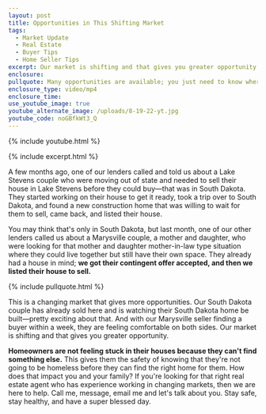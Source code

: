 ```yaml
---
layout: post
title: Opportunities in This Shifting Market
tags:
  - Market Update
  - Real Estate
  - Buyer Tips
  - Home Seller Tips
excerpt: Our market is shifting and that gives you greater opportunity.
enclosure:
pullquote: Many opportunities are available; you just need to know where to look.
enclosure_type: video/mp4
enclosure_time:
use_youtube_image: true
youtube_alternate_image: /uploads/8-19-22-yt.jpg
youtube_code: noGBfkWt3_Q
---
```

{% include youtube.html %}

{% include excerpt.html %}

A few months ago, one of our lenders called and told us about a Lake Stevens couple who were moving out of state and needed to sell their house in Lake Stevens before they could buy—that was in South Dakota. They started working on their house to get it ready, took a trip over to South Dakota, and found a new construction home that was willing to wait for them to sell, came back, and listed their house.&nbsp;

You may think that's only in South Dakota, but last month, one of our other lenders called us about a Marysville couple, a mother and daughter, who were looking for that mother and daughter mother-in-law type situation where they could live together but still have their own space. They already had a house in mind; **we got their contingent offer accepted, and then we listed their house to sell.**

{% include pullquote.html %}

This is a changing market that gives more opportunities. Our South Dakota couple has already sold here and is watching their South Dakota home be built—pretty exciting about that. And with our Marysville seller finding a buyer within a week, they are feeling comfortable on both sides. Our market is shifting and that gives you greater opportunity.

**Homeowners are not feeling stuck in their houses because they can't find something else.** This gives them the safety of knowing that they're not going to be homeless before they can find the right home for them. How does that impact you and your family? If you're looking for that right real estate agent who has experience working in changing markets, then we are here to help. Call me, message, email me and let's talk about you. Stay safe, stay healthy, and have a super blessed day.